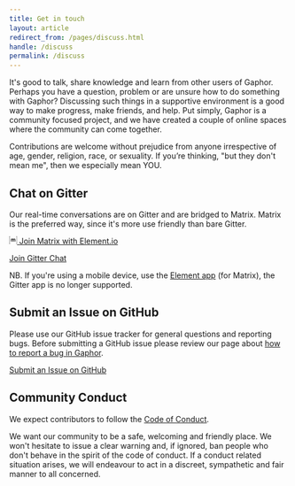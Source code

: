 ```yaml
---
title: Get in touch
layout: article
redirect_from: /pages/discuss.html
handle: /discuss
permalink: /discuss
---
```


It's good to talk, share knowledge and learn from other users of Gaphor. Perhaps
you have a question, problem or are unsure how to do something with Gaphor?
Discussing such things in a supportive environment is a good way to make
progress, make friends, and help. Put simply, Gaphor is a community focused
project, and we have created a couple of online spaces where the community can
come together.

Contributions are welcome without prejudice from anyone irrespective of age,
gender, religion, race, or sexuality. If you’re thinking, "but they don't mean
me", then we especially mean YOU.

## Chat on Gitter

Our real-time conversations are on Gitter and are bridged to Matrix.
Matrix is the preferred way, since it's more use friendly than bare Gitter.

[<img src="/images/matrix_org.svg" alt="matrix.org" style="height: 1em" /> Join Matrix with Element.io](https://app.element.io/#/room/#gaphor_Lobby:gitter.im)

[<i class="fab fa-gitter"></i> Join Gitter Chat](https://gitter.im/gaphor/lobby)

NB. If you're using a mobile device, use the [Element app](https://element.io/get-started) (for Matrix), the Gitter app is no longer supported.

## Submit an Issue on GitHub

Please use our GitHub issue tracker for general questions and reporting bugs.
Before submitting a GitHub issue please review our page about
<a href="../tutorials/report-bugs">how to report a bug in Gaphor</a>.

[<i class="fab fa-github"></i> Submit an Issue on GitHub](https://github.com/gaphor/gaphor/issues)

## Community Conduct

We expect contributors to follow the [Code of
Conduct](https://github.com/gaphor/gaphor/blob/master/CODE_OF_CONDUCT.md).

We want our community to be a safe, welcoming and friendly place.
We won't hesitate to issue a clear warning and, if ignored, ban people who don't
behave in the spirit of the code of conduct. If a conduct related situation arises, we
will endeavour to act in a discreet, sympathetic and fair manner to all
concerned.
